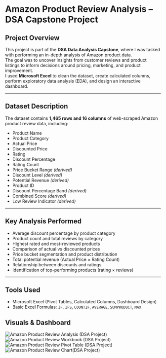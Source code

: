 #  Amazon Product Review Analysis – DSA Capstone Project

##  Project Overview
This project is part of the **DSA Data Analysis Capstone**, where I was tasked with performing an in-depth analysis of Amazon product data.  
The goal was to uncover insights from customer reviews and product listings to inform decisions around pricing, marketing, and product improvement.  
I used **Microsoft Excel** to clean the dataset, create calculated columns, perform exploratory data analysis (EDA), and design an interactive dashboard.

---

##  Dataset Description
The dataset contains **1,465 rows and 16 columns** of web-scraped Amazon product review data, including:

- Product Name  
- Product Category  
- Actual Price  
- Discounted Price  
- Rating  
- Discount Percentage  
- Rating Count  
- Price Bucket Range *(derived)*  
- Discount Level *(derived)*  
- Potential Revenue *(derived)*  
- Product ID  
- Discount Percentage Band *(derived)*  
- Combined Score *(derived)*  
- Low Review Indicator *(derived)*  

---

##  Key Analysis Performed
- Average discount percentage by product category  
- Product count and total reviews by category  
- Highest rated and most-reviewed products  
- Comparison of actual vs discounted prices  
- Price bucket segmentation and product distribution  
- Total potential revenue (Actual Price × Rating Count)  
- Relationship between discounts and ratings  
- Identification of top-performing products (rating × reviews)  

---

##  Tools Used
- Microsoft Excel (Pivot Tables, Calculated Columns, Dashboard Design)  
- Basic Excel Formulas: `IF`, `IFS`, `COUNTIF`, `AVERAGE`, `SUMPRODUCT`, `MAX`

## Visuals & Dashboard
![Amazon Product Review Analysis (DSA Project)](https://github.com/user-attachments/assets/4a420030-8fd1-446e-8793-ee31571c14de)
![Amazon Product Review Workbook (DSA Project)](https://github.com/user-attachments/assets/b2a2c323-f4a9-450b-87b3-e108c31281a8)
![Amazon Product Review Pivot Table (DSA Project)](https://github.com/user-attachments/assets/498f7b39-1907-4253-b1f1-7b511e471a86)
![Amazon Product Review Chart(DSA Project)](https://github.com/user-attachments/assets/089365d4-04e2-47f0-beae-be618fb70505)













      
      
      
       
      
      
       
      
      
